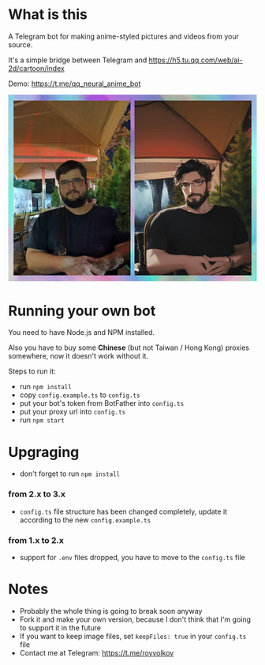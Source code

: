 # What is this
A Telegram bot for making anime-styled pictures and videos from your source.

It's a simple bridge between Telegram and https://h5.tu.qq.com/web/ai-2d/cartoon/index

Demo: https://t.me/qq_neural_anime_bot

![Example](example.jpg)

# Running your own bot
You need to have Node.js and NPM installed.

Also you have to buy some __Chinese__ (but not Taiwan / Hong Kong) proxies somewhere, now it doesn't work without it.

Steps to run it:

- run `npm install`
- copy `config.example.ts` to `config.ts`
- put your bot's token from BotFather into `config.ts`
- put your proxy url into `config.ts`
- run `npm start`

# Upgraging
- don't forget to run `npm install`

### from 2.x to 3.x
- `config.ts` file structure has been changed completely, update it according to the new `config.example.ts`

### from 1.x to 2.x
- support for `.env` files dropped, you have to move to the `config.ts` file

# Notes
- Probably the whole thing is going to break soon anyway
- Fork it and make your own version, because I don't think that I'm going to support it in the future
- If you want to keep image files, set `keepFiles: true` in your `config.ts` file
- Contact me at Telegram: https://t.me/royvolkov
